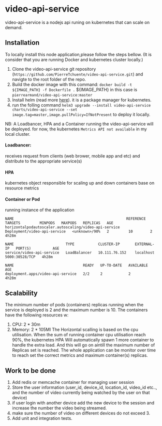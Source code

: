 # video-api-service
video-api-service is a nodejs api runing on kubernetes that can scale on demand.

## Installation
To locally install this node application,please follow the steps bellow. (It is consider that you are running Docker and kubernetes cluster locally.)
1. Clone the video-api-service git repository (`https://github.com/PierreTchuente/video-api-service.git`) and navigte to the root folder of the repo.
2. Build the docker image with this command: `docker build -t ${IMAGE_PATH} -f Dockerfile .`  ${IMAGE_PATH} in this case is `pierrearmand/video-api-service:master`
3. Install helm (read more [here](https://helm.sh/)). it is a package manager for kubernetes.
5. run the folling command `helm3 upgrade --install video-api-service  charts/video-api-service --set image.tag=master,image.pullPolicy=IfNotPresent` to deploy it locally.


NB: A Loadbancer, HPA and a Container running the video-api-service will be deployed. for now, the kubernetes `Metrics API not available` in my 
local cluster. 

#### Loadbancer:
receives request from clients (web brower, mobile app and etc) and distribute to the appropriate service(s)
#### HPA
kubernetes object responsible for scaling up and down containers base on resource metrics
#### Container or Pod
running instance of the application

```
NAME                                                    REFERENCE                      TARGETS         MINPODS   MAXPODS   REPLICAS   AGE
horizontalpodautoscaler.autoscaling/video-api-service   Deployment/video-api-service   <unknown>/90%   2         10        2          4h28m

NAME                        TYPE           CLUSTER-IP       EXTERNAL-IP   PORT(S)          AGE
service/video-api-service   LoadBalancer   10.111.76.152    localhost     5000:30528/TCP   4h28m

NAME                                READY   UP-TO-DATE   AVAILABLE   AGE
deployment.apps/video-api-service   2/2     2            2           4h28m

```

## Scalability
The minimum number of pods (containers) replicas running when the service is deployed is 2 and the maximum number is 10.
The containers have the following resources w:
 1. CPU:  2 * 30m
 2. Memory: 2 * 105MI
The Horizontal scalling is based on the cpu utilisation. When the sum of running container cpu utilisation reach 90%, the kubernetes HPA
Will automatically spawn 1 more container to handle the extra load. And this will go on aintill the maximum number of Replicas set is reached.
The whole application can be monitor over time to reach set the correct metrics and maximum container(s) replicas.

## Work to be done
1. Add redis or memcache container for managing user session
2. Store the user information (user_id, device_id, location_id, video_id etc.., and the number of video currently being watched by the user on that device)
3. if user login with another device add the new device to the session and increase the number the video being streamed.
4. make sure the number of video on different devices do not exceed 3.
5. Add unit and integration tests.